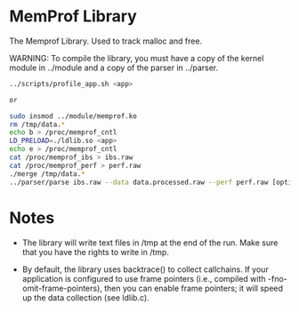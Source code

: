 MemProf Library
===============

The Memprof Library. Used to track malloc and free.


WARNING: To compile the library, you must have a copy of the kernel module in ../module and a copy of the parser in ../parser.

```bash
../scripts/profile_app.sh <app>

or 

sudo insmod ../module/memprof.ko 
rm /tmp/data.*
echo b > /proc/memprof_cntl 
LD_PRELOAD=./ldlib.so <app> 
echo e > /proc/memprof_cntl 
cat /proc/memprof_ibs > ibs.raw 
cat /proc/memprof_perf > perf.raw 
./merge /tmp/data.* 
../parser/parse ibs.raw --data data.processed.raw --perf perf.raw [options, e.g. -M] 
```

Notes
=====
* The library will write text files in /tmp at the end of the run. Make sure that you have the rights to write in /tmp.

* By default, the library uses backtrace() to collect callchains. If your application is configured to use frame pointers (i.e., compiled with -fno-omit-frame-pointers), then you can enable frame pointers; it will speed up the data collection (see ldlib.c).
